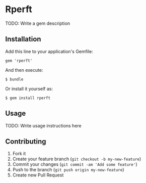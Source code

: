 # Rperft

TODO: Write a gem description

## Installation

Add this line to your application's Gemfile:

    gem 'rperft'

And then execute:

    $ bundle

Or install it yourself as:

    $ gem install rperft

## Usage

TODO: Write usage instructions here

## Contributing

1. Fork it
2. Create your feature branch (`git checkout -b my-new-feature`)
3. Commit your changes (`git commit -am 'Add some feature'`)
4. Push to the branch (`git push origin my-new-feature`)
5. Create new Pull Request
